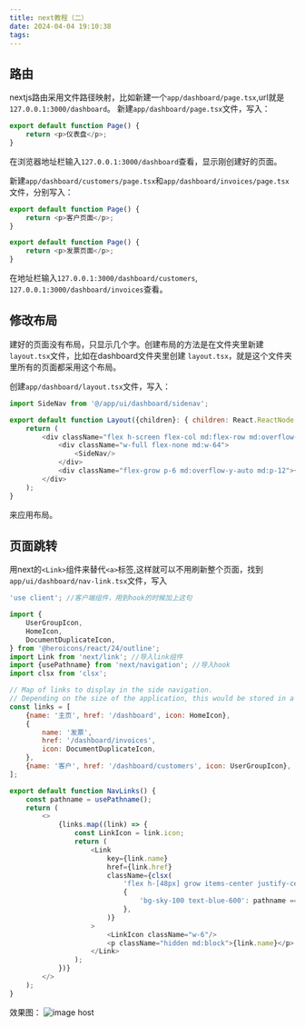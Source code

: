 ```yaml
---
title: next教程（二）
date: 2024-04-04 19:10:38
tags:
---
```


## 路由

nextjs路由采用文件路径映射，比如新建一个`app/dashboard/page.tsx`,url就是`127.0.0.1:3000/dashboard`。
新建`app/dashboard/page.tsx`文件，写入：

```javascript
export default function Page() {
    return <p>仪表盘</p>;
}
```

在浏览器地址栏输入`127.0.0.1:3000/dashboard`查看，显示刚创建好的页面。

新建`app/dashboard/customers/page.tsx`和`app/dashboard/invoices/page.tsx`文件，分别写入：

```javascript
export default function Page() {
    return <p>客户页面</p>;
}
```

```javascript
export default function Page() {
    return <p>发票页面</p>;
}
```

在地址栏输入`127.0.0.1:3000/dashboard/customers`, `127.0.0.1:3000/dashboard/invoices`查看。

## 修改布局

建好的页面没有布局，只显示几个字。创建布局的方法是在文件夹里新建`layout.tsx`文件，比如在dashboard文件夹里创建
`layout.tsx`，就是这个文件夹里所有的页面都采用这个布局。

创建`app/dashboard/layout.tsx`文件，写入：

```javascript
import SideNav from '@/app/ui/dashboard/sidenav';

export default function Layout({children}: { children: React.ReactNode }) {
    return (
        <div className="flex h-screen flex-col md:flex-row md:overflow-hidden">
            <div className="w-full flex-none md:w-64">
                <SideNav/>
            </div>
            <div className="flex-grow p-6 md:overflow-y-auto md:p-12">{children}</div>
        </div>
    );
}
```
来应用布局。

## 页面跳转

用next的`<Link>`组件来替代`<a>`标签,这样就可以不用刷新整个页面，找到`app/ui/dashboard/nav-link.tsx`文件，写入

```javascript
'use client'; //客户端组件，用到hook的时候加上这句

import {
    UserGroupIcon,
    HomeIcon,
    DocumentDuplicateIcon,
} from '@heroicons/react/24/outline';
import Link from 'next/link'; //导入link组件
import {usePathname} from 'next/navigation'; //导入hook
import clsx from 'clsx';

// Map of links to display in the side navigation.
// Depending on the size of the application, this would be stored in a database.
const links = [
    {name: '主页', href: '/dashboard', icon: HomeIcon},
    {
        name: '发票',
        href: '/dashboard/invoices',
        icon: DocumentDuplicateIcon,
    },
    {name: '客户', href: '/dashboard/customers', icon: UserGroupIcon},
];

export default function NavLinks() {
    const pathname = usePathname();
    return (
        <>
            {links.map((link) => {
                const LinkIcon = link.icon;
                return (
                    <Link
                        key={link.name}
                        href={link.href}
                        className={clsx(
                            'flex h-[48px] grow items-center justify-center gap-2 rounded-md bg-gray-50 p-3 text-sm font-medium hover:bg-sky-100 hover:text-blue-600 md:flex-none md:justify-start md:p-2 md:px-3',
                            {
                                'bg-sky-100 text-blue-600': pathname === link.href,
                            },
                        )}
                    >
                        <LinkIcon className="w-6"/>
                        <p className="hidden md:block">{link.name}</p>
                    </Link>
                );
            })}
        </>
    );
}
```

效果图：
<img src="https://images2.imgbox.com/b5/e7/W4P3wSDw_o.png" alt="image host"/>

